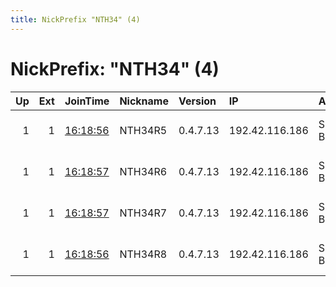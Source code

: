 ```yaml
---
title: NickPrefix "NTH34" (4)
---
```


# NickPrefix: "NTH34" (4)

|   Up |   Ext | JoinTime                                                                                              | Nickname   | Version   | IP             | AS        | CC   |   ORp |   Dirp | OS   | Contact                            |   eFamMembers |
|-----:|------:|:------------------------------------------------------------------------------------------------------|:-----------|:----------|:---------------|:----------|:-----|------:|-------:|:-----|:-----------------------------------|--------------:|
|    1 |     1 | [16:18:56](https://nusenu.github.io/OrNetStats/w/relay/8223DAE66759C0AD5BCC2857C02A2D8705BF7E77.html) | NTH34R5    | 0.4.7.13  | 192.42.116.186 | SURF B.V. | nl   |  9004 |      0 | BSD  | email:mail nothingtohide.nl url:no |           258 |
|    1 |     1 | [16:18:57](https://nusenu.github.io/OrNetStats/w/relay/E73DDE49716B28BC0D12069D369865D5A287CDD6.html) | NTH34R6    | 0.4.7.13  | 192.42.116.186 | SURF B.V. | nl   |  9005 |      0 | BSD  | email:mail nothingtohide.nl url:no |           258 |
|    1 |     1 | [16:18:57](https://nusenu.github.io/OrNetStats/w/relay/D3EC276BBC79D2749D5638A45DAAEC4680F1FA53.html) | NTH34R7    | 0.4.7.13  | 192.42.116.186 | SURF B.V. | nl   |  9006 |      0 | BSD  | email:mail nothingtohide.nl url:no |           258 |
|    1 |     1 | [16:18:56](https://nusenu.github.io/OrNetStats/w/relay/410D2572514B4D71A091ECDCE10300DF5269A210.html) | NTH34R8    | 0.4.7.13  | 192.42.116.186 | SURF B.V. | nl   |  9007 |      0 | BSD  | email:mail nothingtohide.nl url:no |           258 |
